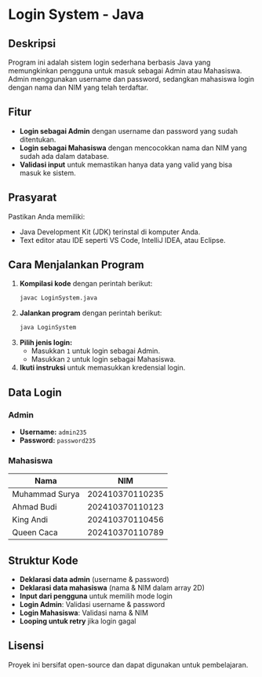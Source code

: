 # Login System - Java

## Deskripsi
Program ini adalah sistem login sederhana berbasis Java yang memungkinkan pengguna untuk masuk sebagai Admin atau Mahasiswa. Admin menggunakan username dan password, sedangkan mahasiswa login dengan nama dan NIM yang telah terdaftar.

## Fitur
- **Login sebagai Admin** dengan username dan password yang sudah ditentukan.
- **Login sebagai Mahasiswa** dengan mencocokkan nama dan NIM yang sudah ada dalam database.
- **Validasi input** untuk memastikan hanya data yang valid yang bisa masuk ke sistem.

## Prasyarat
Pastikan Anda memiliki:
- Java Development Kit (JDK) terinstal di komputer Anda.
- Text editor atau IDE seperti VS Code, IntelliJ IDEA, atau Eclipse.

## Cara Menjalankan Program
1. **Kompilasi kode** dengan perintah berikut:
   ```sh
   javac LoginSystem.java
   ```
2. **Jalankan program** dengan perintah berikut:
   ```sh
   java LoginSystem
   ```
3. **Pilih jenis login:**
   - Masukkan `1` untuk login sebagai Admin.
   - Masukkan `2` untuk login sebagai Mahasiswa.
4. **Ikuti instruksi** untuk memasukkan kredensial login.

## Data Login
### Admin
- **Username:** `admin235`
- **Password:** `password235`

### Mahasiswa
| Nama | NIM |
|------|-------------|
| Muhammad Surya | 202410370110235 |
| Ahmad Budi | 202410370110123 |
| King Andi | 202410370110456 |
| Queen Caca | 202410370110789 |

## Struktur Kode
- **Deklarasi data admin** (username & password)
- **Deklarasi data mahasiswa** (nama & NIM dalam array 2D)
- **Input dari pengguna** untuk memilih mode login
- **Login Admin**: Validasi username & password
- **Login Mahasiswa**: Validasi nama & NIM
- **Looping untuk retry** jika login gagal

## Lisensi
Proyek ini bersifat open-source dan dapat digunakan untuk pembelajaran.

